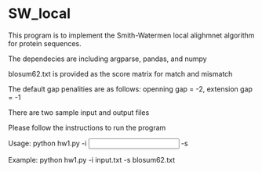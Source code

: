 # SW_local

This program is to implement the Smith-Watermen local alighmnet algorithm for protein sequences.

The dependecies are including argparse, pandas, and numpy

blosum62.txt is provided as the score matrix for match and mismatch

The default gap penalities are as follows: openning gap = -2, extension gap = -1

There are two sample input and output files 

Please follow the instructions to run the program

Usage: python hw1.py -i <input file> -s <score file>

Example: python hw1.py -i input.txt -s blosum62.txt
  
